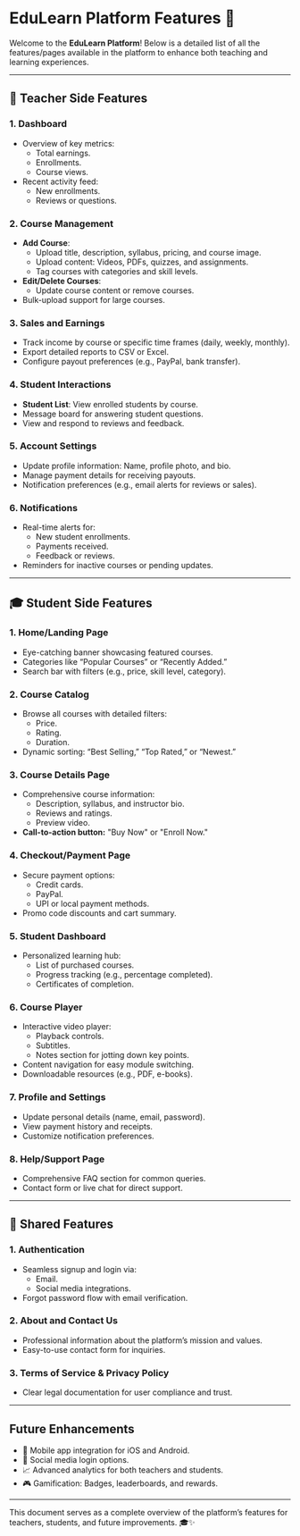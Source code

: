 # EduLearn Platform Features 🚀

Welcome to the **EduLearn Platform**! Below is a detailed list of all the features/pages available in the platform to enhance both teaching and learning experiences.

---

## **📘 Teacher Side Features**

### **1. Dashboard**

- Overview of key metrics:
  - Total earnings.
  - Enrollments.
  - Course views.
- Recent activity feed:
  - New enrollments.
  - Reviews or questions.

### **2. Course Management**

- **Add Course**:
  - Upload title, description, syllabus, pricing, and course image.
  - Upload content: Videos, PDFs, quizzes, and assignments.
  - Tag courses with categories and skill levels.
- **Edit/Delete Courses**:
  - Update course content or remove courses.
- Bulk-upload support for large courses.

### **3. Sales and Earnings**

- Track income by course or specific time frames (daily, weekly, monthly).
- Export detailed reports to CSV or Excel.
- Configure payout preferences (e.g., PayPal, bank transfer).

### **4. Student Interactions**

- **Student List**: View enrolled students by course.
- Message board for answering student questions.
- View and respond to reviews and feedback.

### **5. Account Settings**

- Update profile information: Name, profile photo, and bio.
- Manage payment details for receiving payouts.
- Notification preferences (e.g., email alerts for reviews or sales).

### **6. Notifications**

- Real-time alerts for:
  - New student enrollments.
  - Payments received.
  - Feedback or reviews.
- Reminders for inactive courses or pending updates.

---

## **🎓 Student Side Features**

### **1. Home/Landing Page**

- Eye-catching banner showcasing featured courses.
- Categories like “Popular Courses” or “Recently Added.”
- Search bar with filters (e.g., price, skill level, category).

### **2. Course Catalog**

- Browse all courses with detailed filters:
  - Price.
  - Rating.
  - Duration.
- Dynamic sorting: “Best Selling,” “Top Rated,” or “Newest.”

### **3. Course Details Page**

- Comprehensive course information:
  - Description, syllabus, and instructor bio.
  - Reviews and ratings.
  - Preview video.
- **Call-to-action button:** "Buy Now" or "Enroll Now."

### **4. Checkout/Payment Page**

- Secure payment options:
  - Credit cards.
  - PayPal.
  - UPI or local payment methods.
- Promo code discounts and cart summary.

### **5. Student Dashboard**

- Personalized learning hub:
  - List of purchased courses.
  - Progress tracking (e.g., percentage completed).
  - Certificates of completion.

### **6. Course Player**

- Interactive video player:
  - Playback controls.
  - Subtitles.
  - Notes section for jotting down key points.
- Content navigation for easy module switching.
- Downloadable resources (e.g., PDF, e-books).

### **7. Profile and Settings**

- Update personal details (name, email, password).
- View payment history and receipts.
- Customize notification preferences.

### **8. Help/Support Page**

- Comprehensive FAQ section for common queries.
- Contact form or live chat for direct support.

---

## **🔗 Shared Features**

### **1. Authentication**

- Seamless signup and login via:
  - Email.
  - Social media integrations.
- Forgot password flow with email verification.

### **2. About and Contact Us**

- Professional information about the platform’s mission and values.
- Easy-to-use contact form for inquiries.

### **3. Terms of Service & Privacy Policy**

- Clear legal documentation for user compliance and trust.

---

## **Future Enhancements**

- 📱 Mobile app integration for iOS and Android.
- 🔗 Social media login options.
- 📈 Advanced analytics for both teachers and students.
- 🎮 Gamification: Badges, leaderboards, and rewards.

---

This document serves as a complete overview of the platform’s features for teachers, students, and future improvements. 🎓✨
